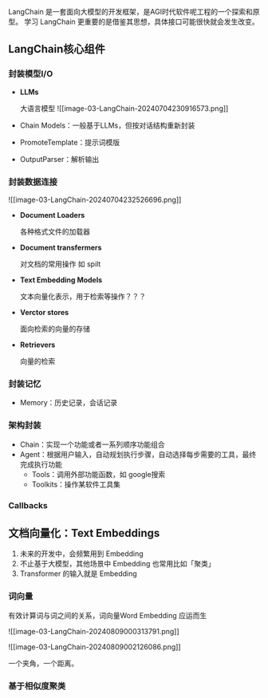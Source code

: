 
LangChain 是一套面向大模型的开发框架，是AGI时代软件呢工程的一个探索和原型。
学习 LangChain 更重要的是借鉴其思想，具体接口可能很快就会发生改变。

## LangChain核心组件

### 封装模型I/O 

-  **LLMs**
  
	  大语言模型
	  ![[image-03-LangChain-20240704230916573.png]]

-  Chain Models：一般基于LLMs，但按对话结构重新封装


-  PromoteTemplate：提示词模版


-  OutputParser：解析输出




### 封装数据连接

![[image-03-LangChain-20240704232526696.png]]


-  **Document Loaders**
  
	  各种格式文件的加载器
  
  
-  **Document transfermers**
  
	  对文档的常用操作 如 spilt
  
  
-  **Text Embedding Models**
  
	  文本向量化表示，用于检索等操作？？？
  
  
-  **Verctor stores**
  
	  面向检索的向量的存储
  
  
-  **Retrievers**
  
	  向量的检索

### 封装记忆

-   Memory：历史记录，会话记录

### 架构封装

-  Chain：实现一个功能或者一系列顺序功能组合
-  Agent：根据用户输入，自动规划执行步骤，自动选择每步需要的工具，最终完成执行功能
	-  Tools：调用外部功能函数，如 google搜索
	-  Toolkits：操作某软件工具集

### Callbacks




## 文档向量化：Text Embeddings

1.  未来的开发中，会频繁用到 Embedding
2.  不止基于大模型，其他场景中 Embedding 也常用比如「聚类」
3.  Transformer 的输入就是 Embedding

### 词向量

有效计算词与词之间的关系，词向量Word Embedding 应运而生

![[image-03-LangChain-20240809000313791.png]]



![[image-03-LangChain-20240809002126086.png]]

一个夹角，一个距离。


### 基于相似度聚类



